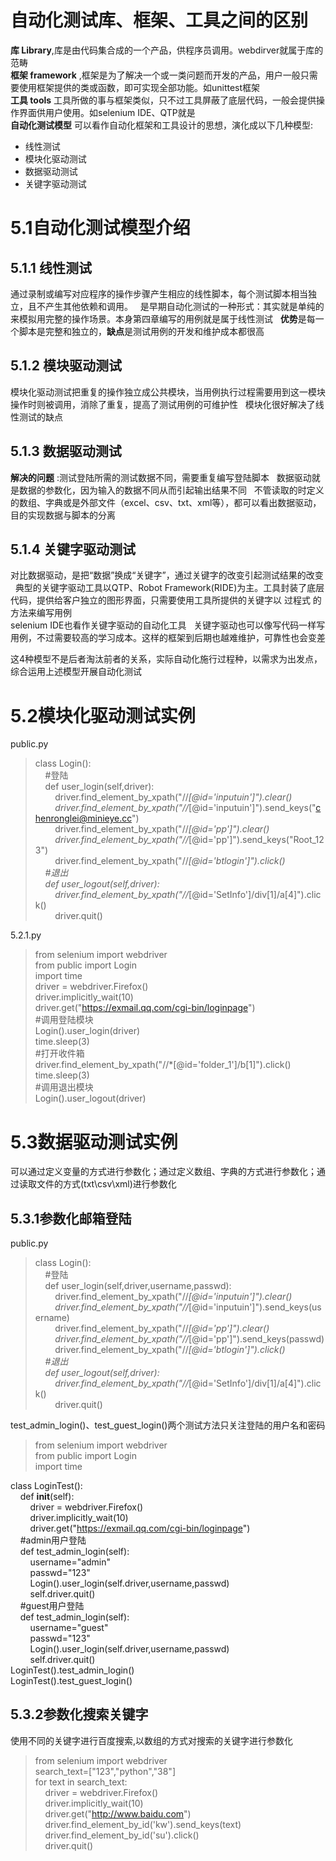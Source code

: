 # 自动化测试库、框架、工具之间的区别  
**库 Library**,库是由代码集合成的一个产品，供程序员调用。webdirver就属于库的范畴  
**框架 framework** ,框架是为了解决一个或一类问题而开发的产品，用户一般只需要使用框架提供的类或函数，即可实现全部功能。如unittest框架  
**工具 tools** 工具所做的事与框架类似，只不过工具屏蔽了底层代码，一般会提供操作界面供用户使用。如selenium IDE、QTP就是  
**自动化测试模型** 可以看作自动化框架和工具设计的思想，演化成以下几种模型:  
- 线性测试  
- 模块化驱动测试  
- 数据驱动测试  
- 关键字驱动测试  

# 5.1自动化测试模型介绍  
## 5.1.1 线性测试  
通过录制或编写对应程序的操作步骤产生相应的线性脚本，每个测试脚本相当独立，且不产生其他依赖和调用。  
是早期自动化测试的一种形式：其实就是单纯的来模拟用完整的操作场景。本身第四章编写的用例就是属于线性测试  
**优势**是每一个脚本是完整和独立的，**缺点**是测试用例的开发和维护成本都很高  
## 5.1.2 模块驱动测试  
模块化驱动测试把重复的操作独立成公共模块，当用例执行过程需要用到这一模块操作时则被调用，消除了重复，提高了测试用例的可维护性  
模块化很好解决了线性测试的缺点  
## 5.1.3 数据驱动测试  
**解决的问题** :测试登陆所需的测试数据不同，需要重复编写登陆脚本  
数据驱动就是数据的参数化，因为输入的数据不同从而引起输出结果不同  
不管读取的时定义的数组、字典或是外部文件（excel、csv、txt、xml等），都可以看出数据驱动，目的实现数据与脚本的分离  
## 5.1.4 关键字驱动测试  
对比数据驱动，是把“数据”换成“关键字”，通过关键字的改变引起测试结果的改变  
典型的关键字驱动工具以QTP、Robot Framework(RIDE)为主。工具封装了底层代码，提供给客户独立的图形界面，只需要使用工具所提供的关键字以 过程式 的方法来编写用例  
selenium IDE也看作关键字驱动的自动化工具  
关键字驱动也可以像写代码一样写用例，不过需要较高的学习成本。这样的框架到后期也越难维护，可靠性也会变差

这4种模型不是后者淘汰前者的关系，实际自动化施行过程种，以需求为出发点，综合运用上述模型开展自动化测试  
# 5.2模块化驱动测试实例  
public.py
> class Login():  
&nbsp;&nbsp;&nbsp;&nbsp;#登陆  
&nbsp;&nbsp;&nbsp;&nbsp;def user_login(self,driver):  
&nbsp;&nbsp;&nbsp;&nbsp;&nbsp;&nbsp;&nbsp;&nbsp;driver.find_element_by_xpath("//*[@id='inputuin']").clear()  
&nbsp;&nbsp;&nbsp;&nbsp;&nbsp;&nbsp;&nbsp;&nbsp;driver.find_element_by_xpath("//*[@id='inputuin']").send_keys("chenronglei@minieye.cc")  
&nbsp;&nbsp;&nbsp;&nbsp;&nbsp;&nbsp;&nbsp;&nbsp;driver.find_element_by_xpath("//*[@id='pp']").clear()  
&nbsp;&nbsp;&nbsp;&nbsp;&nbsp;&nbsp;&nbsp;&nbsp;driver.find_element_by_xpath("//*[@id='pp']").send_keys("Root_123")  
&nbsp;&nbsp;&nbsp;&nbsp;&nbsp;&nbsp;&nbsp;&nbsp;driver.find_element_by_xpath("//*[@id='btlogin']").click()  
&nbsp;&nbsp;&nbsp;&nbsp;#退出  
&nbsp;&nbsp;&nbsp;&nbsp;def user_logout(self,driver):  
&nbsp;&nbsp;&nbsp;&nbsp;&nbsp;&nbsp;&nbsp;&nbsp;driver.find_element_by_xpath("//*[@id='SetInfo']/div[1]/a[4]").click()  
&nbsp;&nbsp;&nbsp;&nbsp;&nbsp;&nbsp;&nbsp;&nbsp;driver.quit()  

5.2.1.py
> from selenium import webdriver  
from public import Login  
import time  
driver = webdriver.Firefox()  
driver.implicitly_wait(10)  
driver.get("https://exmail.qq.com/cgi-bin/loginpage")  
#调用登陆模块  
Login().user_login(driver)  
time.sleep(3)  
#打开收件箱  
driver.find_element_by_xpath("//*[@id='folder_1']/b[1]").click()  
time.sleep(3)  
#调用退出模块  
Login().user_logout(driver)  

# 5.3数据驱动测试实例  
可以通过定义变量的方式进行参数化；通过定义数组、字典的方式进行参数化；通过读取文件的方式(txt\csv\xml)进行参数化  
## 5.3.1参数化邮箱登陆  
public.py
> class Login():  
&nbsp;&nbsp;&nbsp;&nbsp;#登陆  
&nbsp;&nbsp;&nbsp;&nbsp;def user_login(self,driver,username,passwd):  
&nbsp;&nbsp;&nbsp;&nbsp;&nbsp;&nbsp;&nbsp;&nbsp;driver.find_element_by_xpath("//*[@id='inputuin']").clear()  
&nbsp;&nbsp;&nbsp;&nbsp;&nbsp;&nbsp;&nbsp;&nbsp;driver.find_element_by_xpath("//*[@id='inputuin']").send_keys(username)  
&nbsp;&nbsp;&nbsp;&nbsp;&nbsp;&nbsp;&nbsp;&nbsp;driver.find_element_by_xpath("//*[@id='pp']").clear()  
&nbsp;&nbsp;&nbsp;&nbsp;&nbsp;&nbsp;&nbsp;&nbsp;driver.find_element_by_xpath("//*[@id='pp']").send_keys(passwd)  
&nbsp;&nbsp;&nbsp;&nbsp;&nbsp;&nbsp;&nbsp;&nbsp;driver.find_element_by_xpath("//*[@id='btlogin']").click()  
&nbsp;&nbsp;&nbsp;&nbsp;#退出  
&nbsp;&nbsp;&nbsp;&nbsp;def user_logout(self,driver):  
&nbsp;&nbsp;&nbsp;&nbsp;&nbsp;&nbsp;&nbsp;&nbsp;driver.find_element_by_xpath("//*[@id='SetInfo']/div[1]/a[4]").click()  
&nbsp;&nbsp;&nbsp;&nbsp;&nbsp;&nbsp;&nbsp;&nbsp;driver.quit()  

test_admin_login()、test_guest_login()两个测试方法只关注登陆的用户名和密码  
> from selenium import webdriver  
from public import Login  
import time  

class LoginTest():  
&nbsp;&nbsp;&nbsp;&nbsp;def __init__(self):  
&nbsp;&nbsp;&nbsp;&nbsp;&nbsp;&nbsp;&nbsp;&nbsp;driver = webdriver.Firefox()  
&nbsp;&nbsp;&nbsp;&nbsp;&nbsp;&nbsp;&nbsp;&nbsp;driver.implicitly_wait(10)  
&nbsp;&nbsp;&nbsp;&nbsp;&nbsp;&nbsp;&nbsp;&nbsp;driver.get("https://exmail.qq.com/cgi-bin/loginpage")  
&nbsp;&nbsp;&nbsp;&nbsp;#admin用户登陆  
&nbsp;&nbsp;&nbsp;&nbsp;def test_admin_login(self):  
&nbsp;&nbsp;&nbsp;&nbsp;&nbsp;&nbsp;&nbsp;&nbsp;username="admin"  
&nbsp;&nbsp;&nbsp;&nbsp;&nbsp;&nbsp;&nbsp;&nbsp;passwd="123"  
&nbsp;&nbsp;&nbsp;&nbsp;&nbsp;&nbsp;&nbsp;&nbsp;Login().user_login(self.driver,username,passwd)  
&nbsp;&nbsp;&nbsp;&nbsp;&nbsp;&nbsp;&nbsp;&nbsp;self.driver.quit()  
&nbsp;&nbsp;&nbsp;&nbsp;#guest用户登陆  
&nbsp;&nbsp;&nbsp;&nbsp;def test_admin_login(self):  
&nbsp;&nbsp;&nbsp;&nbsp;&nbsp;&nbsp;&nbsp;&nbsp;username="guest"  
&nbsp;&nbsp;&nbsp;&nbsp;&nbsp;&nbsp;&nbsp;&nbsp;passwd="123"  
&nbsp;&nbsp;&nbsp;&nbsp;&nbsp;&nbsp;&nbsp;&nbsp;Login().user_login(self.driver,username,passwd)  
&nbsp;&nbsp;&nbsp;&nbsp;&nbsp;&nbsp;&nbsp;&nbsp;self.driver.quit()  
LoginTest().test_admin_login()  
LoginTest().test_guest_login()  
## 5.3.2参数化搜索关键字  
使用不同的关键字进行百度搜索,以数组的方式对搜索的关键字进行参数化  
> from selenium import webdriver  
search_text=["123","python","38"]  
for text in search_text:  
&nbsp;&nbsp;&nbsp;&nbsp;driver = webdriver.Firefox()  
&nbsp;&nbsp;&nbsp;&nbsp;driver.implicitly_wait(10)  
&nbsp;&nbsp;&nbsp;&nbsp;driver.get("http://www.baidu.com")  
&nbsp;&nbsp;&nbsp;&nbsp;driver.find_element_by_id('kw').send_keys(text)  
&nbsp;&nbsp;&nbsp;&nbsp;driver.find_element_by_id('su').click()  
&nbsp;&nbsp;&nbsp;&nbsp;driver.quit()  

